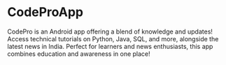 # CodeProApp
CodePro is an Android app offering a blend of knowledge and updates! Access technical tutorials on Python, Java, SQL, and more, alongside the latest news in India. Perfect for learners and news enthusiasts, this app combines education and awareness in one place!
